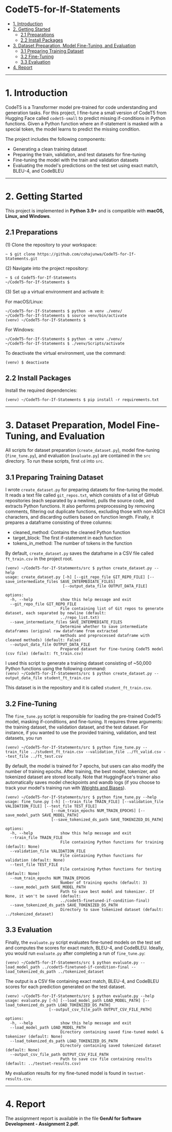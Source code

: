 # CodeT5-for-If-Statements

* [1. Introduction](#1-introduction)  
* [2. Getting Started](#2-getting-started)  
  * [2.1 Preparations](#21-preparations)  
  * [2.2 Install Packages](#22-install-packages)  
* [3. Dataset Preparation, Model Fine-Tuning, and Evaluation](#3-dataset-preparation-model-fine-tuning-and-evaluation)  
  * [3.1 Preparing Training Dataset](#31-preparing-training-dataset)  
  * [3.2 Fine-Tuning](#32-fine-tuning)  
  * [3.3 Evaluation](#33-evaluation)  
* [4. Report](#4-report)  
---

# **1. Introduction** 

CodeT5 is a Transformer model pre-trained for code understanding and generation tasks. For this project, I fine-tune a small version of CodeT5 from Hugging Face called `codet5-small` to predict missing if-conditions in Python functions. Given a Python function where an if-statement is masked with a special token, the model learns to predict the missing condition. 

The project includes the following components:
* Generating a clean training dataset
* Preparing the train, validation, and test datasets for fine-tuning
* Fine-tuning the model with the train and validation datasets
* Evaluating the model's predictions on the test set using exact match, BLEU-4, and CodeBLEU


---

# **2. Getting Started**  

This project is implemented in **Python 3.9+** and is compatible with **macOS, Linux, and Windows**.  

## **2.1 Preparations**  

(1) Clone the repository to your workspace:  
```shell
~ $ git clone https://github.com/cohajunwa/CodeT5-for-If-Statements.git
```

(2) Navigate into the project repository:
```
~ $ cd CodeT5-for-If-Statements
~/CodeT5-for-If-Statements $
```

(3) Set up a virtual environment and activate it:

For macOS/Linux:
```
~/CodeT5-for-If-Statements $ python -m venv ./venv/
~/CodeT5-for-If-Statements $ source venv/bin/activate
(venv) ~/CodeT5-for-If-Statements $ 
```

For Windows:
```
~/CodeT5-for-If-Statements $ python -m venv ./venv/
~/CodeT5-for-If-Statements $ ./venv/Scripts/activate
```

To deactivate the virtual environment, use the command:
```
(venv) $ deactivate
```

## **2.2 Install Packages**

Install the required dependencies:
```shell
(venv) ~/CodeT5-for-If-Statements $ pip install -r requirements.txt
```

---

# **3. Dataset Preparation, Model Fine-Tuning, and Evaluation**

All scripts for dataset preparation (```create_dataset.py```), model fine-tuning (```fine_tune.py```), and evaluation (```evaluate.py```) are contained in the ```src``` directory. To run these scripts, first `cd` into `src`.

## **3.1 Preparing Training Dataset**

I wrote `create_dataset.py` for preparing datasets for fine-tuning the model. It reads a text file called ```git_repos.txt```, which consists of a list of GitHub repositories (each separated by a newline), pulls the source code, and extracts Python functions. It also performs preprocessing by removing comments, filtering out duplicate functions, excluding those with non-ASCII characters, and discarding outliers based on function length. Finally, it prepares a dataframe consisting of three columns:
* cleaned_method: Contains the cleaned Python function
* target_block: The first if-statement in each function
* tokens_in_method: The number of tokens in the function

By default, ```create_dataset.py``` saves the dataframe in a CSV file called ```ft_train.csv``` in the project root.


```
(venv) ~/CodeT5-for-If-Statements/src $ python create_dataset.py --help
usage: create_dataset.py [-h] [--git_repo_file GIT_REPO_FILE] [--save_intermediate_files SAVE_INTERMEDIATE_FILES]
                         [--output_data_file OUTPUT_DATA_FILE]

options:
  -h, --help            show this help message and exit
  --git_repo_file GIT_REPO_FILE
                        File containing list of Git repos to generate dataset, each separated by newline (default:
                        ../repo_list.txt)
  --save_intermediate_files SAVE_INTERMEDIATE_FILES
                        Determine whether to save intermediate dataframes (original raw dataframe from extracted
                        methods and preprocessed dataframe with cleaned methods) (default: False)
  --output_data_file OUTPUT_DATA_FILE
                        Prepared dataset for fine-tuning CodeT5 model (csv file) (default: ft_train.csv)
```

I used this script to generate a training dataset consisting of ~50,000 Python functions using the following command:  
`(venv) ~/CodeT5-for-If-Statements/src $ python create_dataset.py --output_data_file student_ft_train.csv`

This dataset is in the repository and it is called `student_ft_train.csv`.

## **3.2 Fine-Tuning**
The ```fine_tune.py``` script is responsible for loading the pre-trained CodeT5 model, masking if-conditions, and fine-tuning. It requires three arguments: the training dataset, the validation dataset, and the test dataset. For instance, if you wanted to use the provided training, validation, and test datasets, you run

```
(venv) ~/CodeT5-for-If-Statements/src $ python fine_tune.py --train_file ../student_ft_train.csv --validation_file ../ft_valid.csv --test_file ../ft_test.csv
```

By default, the model is trained for 7 epochs, but users can also modify the number of training epochs. After training, the best model, tokenizer, and tokenized dataset are stored locally. Note that HuggingFace's trainer also automatically saves model checkpoints and wandb logs (if you choose to track your model's training run with [Weights and Biases](https://wandb.ai/)).

```
(venv) ~/CodeT5-for-If-Statements/src $ python fine_tune.py --help
usage: fine_tune.py [-h] [--train_file TRAIN_FILE] [--validation_file VALIDATION_FILE] [--test_file TEST_FILE]
                    [--num_train_epochs NUM_TRAIN_EPOCHS] [--save_model_path SAVE_MODEL_PATH]
                    [--save_tokenized_ds_path SAVE_TOKENIZED_DS_PATH]

options:
  -h, --help            show this help message and exit
  --train_file TRAIN_FILE
                        File containing Python functions for training (default: None)
  --validation_file VALIDATION_FILE
                        File containing Python functions for validation (default: None)
  --test_file TEST_FILE
                        File containing Python functions for testing (default: None)
  --num_train_epochs NUM_TRAIN_EPOCHS
                        Number of training epochs (default: 3)
  --save_model_path SAVE_MODEL_PATH
                        Path to save best model and tokenizer. If None, it won't be saved (default:
                        ../codet5-finetuned-if-condition-final)
  --save_tokenized_ds_path SAVE_TOKENIZED_DS_PATH
                        Directory to save tokenized dataset (default: ../tokenized_dataset)
```

## **3.3 Evaluation**
Finally, the `evaluate.py` script evaluates fine-tuned models on the test set and computes the scores for exact match, BLEU-4, and CodeBLEU. Ideally, you would run `evaluate.py` after completing a run of `fine_tune.py`:

```
(venv) ~/CodeT5-for-If-Statements/src $ python evaluate.py --load_model_path ../codet5-finetuned-if-condition-final --load_tokenized_ds_path ../tokenized_dataset
```

The output is a CSV file containing exact match, BLEU-4, and CodeBLEU scores for each prediction generated on the test dataset.

```
(venv) ~/CodeT5-for-If-Statements/src $ python evaluate.py --help
usage: evaluate.py [-h] [--load_model_path LOAD_MODEL_PATH] [--load_tokenized_ds_path LOAD_TOKENIZED_DS_PATH]
                   [--output_csv_file_path OUTPUT_CSV_FILE_PATH]

options:
  -h, --help            show this help message and exit
  --load_model_path LOAD_MODEL_PATH
                        Directory containing saved fine-tuned model & tokenizer (default: None)
  --load_tokenized_ds_path LOAD_TOKENIZED_DS_PATH
                        Directory containing saved tokenized dataset (default: None)
  --output_csv_file_path OUTPUT_CSV_FILE_PATH
                        Path to save csv file containing results (default: ../testset-results.csv)
```

My evaluation results for my fine-tuned model is found in `testset-results.csv`.

---


# **4. Report**
The assignment report is available in the file **GenAI for Software Development - Assignment 2.pdf**.
